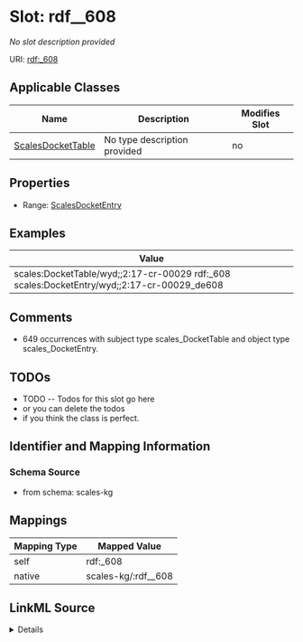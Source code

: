 

# Slot: rdf__608


_No slot description provided_





URI: [rdf:_608](http://www.w3.org/1999/02/22-rdf-syntax-ns#_608)



<!-- no inheritance hierarchy -->





## Applicable Classes

| Name | Description | Modifies Slot |
| --- | --- | --- |
| [ScalesDocketTable](../classes/ScalesDocketTable.md) | No type description provided |  no  |







## Properties

* Range: [ScalesDocketEntry](../classes/ScalesDocketEntry.md)






## Examples

| Value |
| --- |
| scales:DocketTable/wyd;;2:17-cr-00029 rdf:_608 scales:DocketEntry/wyd;;2:17-cr-00029_de608 |

## Comments

* 649 occurrences with subject type scales_DocketTable and object type scales_DocketEntry.

## TODOs

* TODO -- Todos for this slot go here
* or you can delete the todos
* if you think the class is perfect.

## Identifier and Mapping Information







### Schema Source


* from schema: scales-kg




## Mappings

| Mapping Type | Mapped Value |
| ---  | ---  |
| self | rdf:_608 |
| native | scales-kg/:rdf__608 |




## LinkML Source

<details>
```yaml
name: rdf__608
description: No slot description provided
todos:
- TODO -- Todos for this slot go here
- or you can delete the todos
- if you think the class is perfect.
comments:
- 649 occurrences with subject type scales_DocketTable and object type scales_DocketEntry.
examples:
- value: scales:DocketTable/wyd;;2:17-cr-00029 rdf:_608 scales:DocketEntry/wyd;;2:17-cr-00029_de608
from_schema: scales-kg
rank: 1000
slot_uri: rdf:_608
alias: rdf__608
domain_of:
- scales_DocketTable
range: scales_DocketEntry

```
</details>